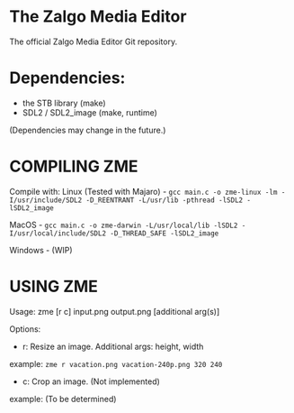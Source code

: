 # The Zalgo Media Editor
The official Zalgo Media Editor Git repository.


# Dependencies:

- the STB library (make)
- SDL2 / SDL2_image (make, runtime)

(Dependencies may change in the future.)

# COMPILING ZME

Compile with:
Linux (Tested with Majaro) - `gcc main.c -o zme-linux -lm -I/usr/include/SDL2 -D_REENTRANT -L/usr/lib -pthread -lSDL2 -lSDL2_image`

MacOS - `gcc main.c -o zme-darwin -L/usr/local/lib -lSDL2 -I/usr/local/include/SDL2 -D_THREAD_SAFE -lSDL2_image`

Windows - (WIP)

# USING ZME

Usage:
zme [r c] input.png output.png [additional arg(s)]

Options:

- r: Resize an image. Additional args: height, width

example: `zme r vacation.png vacation-240p.png 320 240`



- c: Crop an image. (Not implemented)

example: (To be determined)
